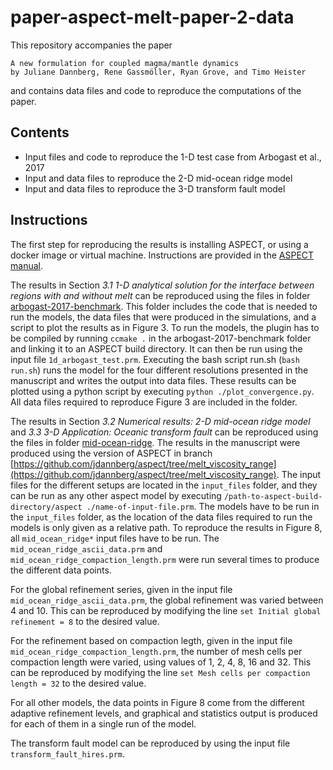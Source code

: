 # paper-aspect-melt-paper-2-data

This repository accompanies the paper
```
A new formulation for coupled magma/mantle dynamics
by Juliane Dannberg, Rene Gassmöller, Ryan Grove, and Timo Heister
```

and contains data files and code to reproduce the computations of the paper.

Contents
--------

- Input files and code to reproduce the 1-D test case from Arbogast et al., 2017
- Input and data files to reproduce the 2-D mid-ocean ridge model
- Input and data files to reproduce the 3-D transform fault model

Instructions
------------

The first step for reproducing the results is installing ASPECT, or using a docker image or virtual machine. 
Instructions are provided in the [ASPECT manual](http://www.math.clemson.edu/%7Eheister/manual.pdf).

The results in Section *3.1 1-D analytical solution for the interface between regions with and without melt*
can be reproduced using the files in folder [arbogast-2017-benchmark](https://github.com/tjhei/paper-aspect-melt-paper-2-data/tree/master/arbogast-2017-benchmark). 
This folder includes the code that is needed to run the models, the data files that were produced in the simulations, and a script to plot the results as in Figure 3. 
To run the models, the plugin has to be compiled by running `ccmake .` in the arbogast-2017-benchmark folder and linking it to an ASPECT build directory. It can then be run using the input file `1d_arbogast_test.prm`. 
Executing the bash script run.sh (`bash run.sh`) runs the model for the four different resolutions presented in the manuscript and writes the output into data files. These results can be plotted using a python script by executing `python ./plot_convergence.py`. All data files required to reproduce Figure 3 are included in the folder. 

The results in Section *3.2 Numerical results: 2-D mid-ocean ridge model* and *3.3
3-D Application: Oceanic transform fault*
can be reproduced using the files in folder [mid-ocean-ridge](https://github.com/tjhei/paper-aspect-melt-paper-2-data/tree/master/mid-ocean-ridge). The results in the manuscript were produced using the version of ASPECT in branch [https://github.com/jdannberg/aspect/tree/melt_viscosity_range](https://github.com/jdannberg/aspect/tree/melt_viscosity_range). 
The input files for the different setups are located in the `input_files` folder, and they can be run as any other aspect model by executing `/path-to-aspect-build-directory/aspect ./name-of-input-file.prm`. The models have to be run in the `input_files` folder, as the location of the data files required to run the models is only given as a relative path. 
To reproduce the results in Figure 8, all `mid_ocean_ridge*` input files have to be run. 
The `mid_ocean_ridge_ascii_data.prm` and `mid_ocean_ridge_compaction_length.prm` were run several times 
to produce the different data points. 

For the global refinement series, given in the input file `mid_ocean_ridge_ascii_data.prm`, the global refinement was varied 
between 4 and 10. This can be reproduced by modifying the line
`set Initial global refinement = 8` 
to the desired value. 

For the refinement based on compaction legth, given in the input file `mid_ocean_ridge_compaction_length.prm`, the 
number of mesh cells per compaction length were varied, using values of 1, 2, 4, 8, 16 and 32. 
This can be reproduced by modifying the line
`set Mesh cells per compaction length = 32` 
to the desired value. 

For all other models, the data points in Figure 8 come from the different adaptive refinement levels, 
and graphical and statistics output is produced for each of them in a single run of the model. 

The transform fault model can be reproduced by using the input file `transform_fault_hires.prm`. 

